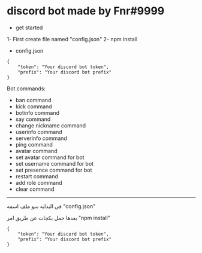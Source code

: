 # discord bot made by Fnr#9999

- get started

1- First create file named "config.json"
2- npm install

- config.json
```
{
    "token": "Your discord bot token",
    "prefix": "Your discord bot prefix"
}
```

Bot commands:
- ban command
- kick command
- botinfo command
- say command
- change nickname command
- userinfo command
- serverinfo command
- ping command
- avatar command
- set avatar command for bot
- set username command for bot
- set presence command for bot
- restart command
- add role command
- clear command



---------------------------------------------------------------


في البدايه سو ملف اسمه "config.json"

بعدها حمل بكجات عن طريق امر "npm install"

```
{
    "token": "Your discord bot token",
    "prefix": "Your discord bot prefix"
}
```
